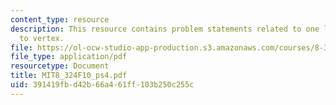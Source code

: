 ```yaml
---
content_type: resource
description: This resource contains problem statements related to one loop correction
  to vertex.
file: https://ol-ocw-studio-app-production.s3.amazonaws.com/courses/8-324-relativistic-quantum-field-theory-ii-fall-2010/391419fbd42b66a461ff103b250c255c_MIT8_324F10_ps4.pdf
file_type: application/pdf
resourcetype: Document
title: MIT8_324F10_ps4.pdf
uid: 391419fb-d42b-66a4-61ff-103b250c255c
---
```

